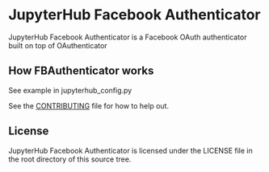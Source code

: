 # JupyterHub Facebook Authenticator
JupyterHub Facebook Authenticator is a Facebook OAuth authenticator built on top of OAuthenticator


## How FBAuthenticator works
See example in jupyterhub_config.py

See the [CONTRIBUTING](CONTRIBUTING.md) file for how to help out.

## License
JupyterHub Facebook Authenticator is licensed under the LICENSE file in the root directory of this source tree.
